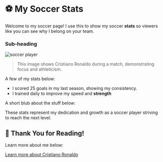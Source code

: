 # ⚽ My Soccer Stats 
Welcome to my soccer page! I use this to show my soccer **stats** so viewers like you can see why I belong on your team.

### Sub-heading
![soccer player](https://upload.wikimedia.org/wikipedia/commons/b/be/Cristiano_Ronaldo%2C_2023.jpg)

> This image shows Cristiano Ronaldo during a match, demonstrating focus and athleticism.

A few of my stats below:

- I scored 25 goals in my last season, showing my consistency.
- I trained daily to improve my speed and **strength**

A short blub about the stuff below:

These stats represent my dedication and growth as a soccer player striving to reach the next level.

## 🙏 Thank You for Reading!
Learn more about me below:

[Learn more about Cristiano Ronaldo](https://www.cristianoronaldo.com/#cr7)